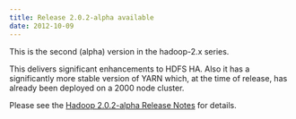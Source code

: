 ```yaml
---
title: Release 2.0.2-alpha available
date: 2012-10-09
---
```

<!---
  Licensed under the Apache License, Version 2.0 (the "License");
  you may not use this file except in compliance with the License.
  You may obtain a copy of the License at

   http://www.apache.org/licenses/LICENSE-2.0

  Unless required by applicable law or agreed to in writing, software
  distributed under the License is distributed on an "AS IS" BASIS,
  WITHOUT WARRANTIES OR CONDITIONS OF ANY KIND, either express or implied.
  See the License for the specific language governing permissions and
  limitations under the License. See accompanying LICENSE file.
-->

This is the second (alpha) version in the hadoop-2.x series.

This delivers significant enhancements to HDFS HA. Also it has a
significantly more stable version of YARN which, at the time of release,
has already been deployed on a 2000 node cluster.

Please see the [Hadoop 2.0.2-alpha Release
Notes](http://hadoop.apache.org/docs/r2.0.2-alpha/hadoop-project-dist/hadoop-common/releasenotes.html)
for details.


